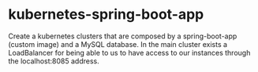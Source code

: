# kubernetes-spring-boot-app

Create a kubernetes clusters that are composed by a spring-boot-app (custom image) and a MySQL database.
In the main cluster exists a LoadBalancer for being able to us to have access to our instances through the localhost:8085 address.
